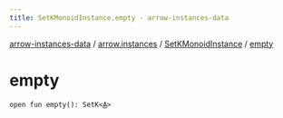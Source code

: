 ```yaml
---
title: SetKMonoidInstance.empty - arrow-instances-data
---
```


[arrow-instances-data](../../index.html) / [arrow.instances](../index.html) / [SetKMonoidInstance](index.html) / [empty](./empty.html)

# empty

`open fun empty(): SetK<`[`A`](index.html#A)`>`
